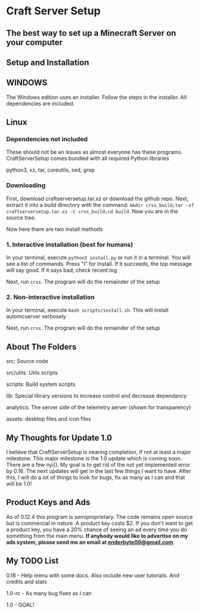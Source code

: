 # Craft Server Setup
## The best way to set up a Minecraft Server on your computer

## Setup and Installation

## WINDOWS

The Windows edition uses an installer. Follow the steps in the installer. All dependencies are included.

## Linux

### Dependencies not included

These should not be an issues as almost everyone has these programs. CraftServerSetup comes bundled with all required Python libraries

python3, xz, tar, coreutils, sed, grep

### Downloading

First, download craftserversetup.tar.xz or download the github repo. Next, extract it into a build directory with the command: `mkdir crss_build;tar -xf craftserversetup.tar.xz -C crss_build;cd build`. Now you are in the source tree.

Now here there are two install methods

### 1. Interactive installation (best for humans)

In your terminal, execute `python3 install.py` or run it in a terminal. You will see a list of commands. Press "I" for Install. If it succeeds, the top message will say good. If it says bad, check recent.log

Next, run `crss`. The program will do the remainder of the setup

### 2. Non-interactive installation

In your terminal, execute `bash scripts/install.sh`. This will install automcserver verbosely

Next, run `crss`. The program will do the remainder of the setup

## About The Folders

src: Source code

src/utils: Utils scripts

scripts: Build system scripts

lib: Special library versions to increase control and decrease dependancy

analytics: The server side of the telemetry server (shown for transparency)

assets: desktop files and icon files

## My Thoughts for Update 1.0

I believe that CraftServerSetup is nearing completion, if not at least a major milestone. This major milestone is the 1.0 update which is coming soon. There are a few nyi(). My goal is to get rid of the not yet implemented error by 0.16.
The next updates will get in the last few things I want to have. After this, I will do a lot of things to look for bugs, fix as many as I can and that will be 1.0!

## Product Keys and Ads

As of 0.12.4 this program is semiproprietary. The code remains open source but is commercial in nature. A product key costs $2. If you don't want to get a product key, you have a 20% chance of seeing an ad every time you do something from the main menu. **If anybody would like to advertise on my ads system, please send me an email at enderbyte09@gmail.com**

## My TODO List

0.18 - Help menu with some docs. Also include new user tutorials. And credits and stats

1.0-rc - As many bug fixes as I can

1.0 - GOAL!